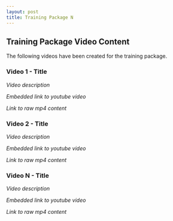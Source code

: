 ```yaml
---
layout: post
title: Training Package N
---
```


## Training Package Video Content

The following videos have been created for the training package.

### Video 1 - Title

_Video description_

_Embedded link to youtube video_

_Link to raw mp4 content_

### Video 2 - Title

_Video description_

_Embedded link to youtube video_

_Link to raw mp4 content_

### Video N - Title

_Video description_

_Embedded link to youtube video_

_Link to raw mp4 content_
